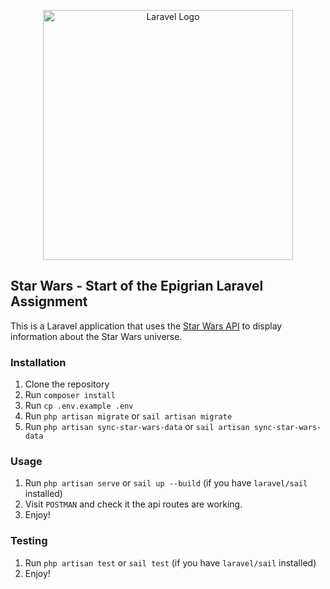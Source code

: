 <p align="center"><a href="https://laravel.com" target="_blank"><img src="https://raw.githubusercontent.com/laravel/art/master/logo-lockup/5%20SVG/2%20CMYK/1%20Full%20Color/laravel-logolockup-cmyk-red.svg" width="400" alt="Laravel Logo"></a></p>


## Star Wars - Start of the Epigrian Laravel Assignment

This is a Laravel application that uses the [Star Wars API](https://swapi.dev/) to display information about the Star Wars universe.

### Installation

1. Clone the repository
2. Run `composer install`
3. Run `cp .env.example .env`
4. Run `php artisan migrate` or `sail artisan migrate`
5. Run `php artisan sync-star-wars-data` or `sail artisan sync-star-wars-data`


### Usage

1. Run `php artisan serve` or `sail up --build` (if you have `laravel/sail` installed)
2. Visit `POSTMAN` and check it the api routes are working.
3. Enjoy!


### Testing

1. Run `php artisan test` or `sail test` (if you have `laravel/sail` installed)
2. Enjoy!
